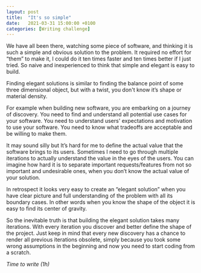 ```yaml
---
layout: post
title:  "It's so simple"
date:   2021-03-31 15:00:00 +0100
categories: [Writing challenge]
---
```


We have all been there, watching some piece of software, and thinking it is such a simple and obvious solution to the problem. It required no effort for “them” to make it, I could do it ten times faster and ten times better if I just tried. So naive and inexperienced to think that simple and elegant is easy to build. 

Finding elegant solutions is similar to finding the balance point of some three dimensional object, but with a twist, you don't know it’s shape or material density. 

For example when building new software, you are embarking on a journey of discovery. You need to find and understand all potential use cases for your software. You need to understand users' expectations and motivation to use your software. You need to know what tradeoffs are acceptable and be willing to make them. 

It may sound silly but It’s hard for me to define the actual value that the software brings to its users. Sometimes I need to go through multiple iterations to actually understand the value in the eyes of the users. You can imagine how hard it is to separate important requests/features from not so important and undesirable ones, when you don’t know the actual value of your solution.

In retrospect it looks very easy to create an “elegant solution” when you have clear picture and full understanding of the problem with all its boundary cases. In other words when you know the shape of the object it is easy to find its center of gravity. 

So the inevitable truth is that building the elegant solution takes many iterations. With every iteration you discover and better define the shape of the project. Just keep in mind that every new discovery has a chance to render all previous iterations obsolete, simply because you took some wrong assumptions in the beginning and now you need to start coding from a scratch.


_Time to write (1h)_
